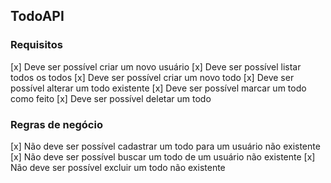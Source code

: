 ## TodoAPI

### Requisitos

[x] Deve ser possível criar um novo usuário
[x] Deve ser possível listar todos os todos 
[x] Deve ser possível criar um novo todo
[x] Deve ser possível alterar um todo existente
[x] Deve ser possível marcar um todo como feito
[x] Deve ser possível deletar um todo


### Regras de negócio

[x] Não deve ser possível cadastrar um todo para um usuário não existente
[x] Não deve ser possível buscar um todo de um usuário não existente
[x] Não deve ser possível excluir um todo não existente